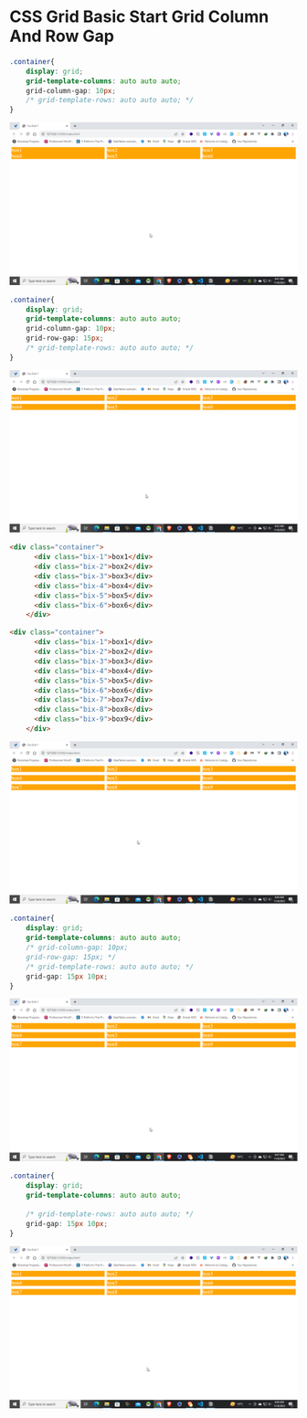 # CSS Grid Basic Start Grid Column And Row Gap

```css
.container{
    display: grid;
    grid-template-columns: auto auto auto;
    grid-column-gap: 10px;
    /* grid-template-rows: auto auto auto; */
}
```

![Untitled](CSS%20Grid%20Basic%20Start%20Grid%20Column%20And%20Row%20Gap%20dae04e85b2e74777a125f2bb00ac3cca/Untitled.png)

```css
.container{
    display: grid;
    grid-template-columns: auto auto auto;
    grid-column-gap: 10px;
    grid-row-gap: 15px;
    /* grid-template-rows: auto auto auto; */
}
```

![Untitled](CSS%20Grid%20Basic%20Start%20Grid%20Column%20And%20Row%20Gap%20dae04e85b2e74777a125f2bb00ac3cca/Untitled%201.png)

```html
<div class="container">
      <div class="bix-1">box1</div>
      <div class="bix-2">box2</div>
      <div class="bix-3">box3</div>
      <div class="bix-4">box4</div>
      <div class="bix-5">box5</div>
      <div class="bix-6">box6</div>
    </div>
```

```html
<div class="container">
      <div class="bix-1">box1</div>
      <div class="bix-2">box2</div>
      <div class="bix-3">box3</div>
      <div class="bix-4">box4</div>
      <div class="bix-5">box5</div>
      <div class="bix-6">box6</div>
      <div class="bix-7">box7</div>
      <div class="bix-8">box8</div>
      <div class="bix-9">box9</div>
    </div>
```

![Untitled](CSS%20Grid%20Basic%20Start%20Grid%20Column%20And%20Row%20Gap%20dae04e85b2e74777a125f2bb00ac3cca/Untitled%202.png)

```css
.container{
    display: grid;
    grid-template-columns: auto auto auto;
    /* grid-column-gap: 10px;
    grid-row-gap: 15px; */
    /* grid-template-rows: auto auto auto; */
    grid-gap: 15px 10px;
}
```

![Untitled](CSS%20Grid%20Basic%20Start%20Grid%20Column%20And%20Row%20Gap%20dae04e85b2e74777a125f2bb00ac3cca/Untitled%203.png)

```css
.container{
    display: grid;
    grid-template-columns: auto auto auto;
 
    /* grid-template-rows: auto auto auto; */
    grid-gap: 15px 10px;
}
```

![Untitled](CSS%20Grid%20Basic%20Start%20Grid%20Column%20And%20Row%20Gap%20dae04e85b2e74777a125f2bb00ac3cca/Untitled%204.png)